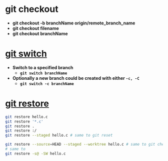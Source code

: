 # **git checkout**
* **git checkout -b branchName origin/remote_branch_name**<br>
* **git checkout filename**<br>
* **git checkout branchName**<br>

# **[git switch](https://git-scm.com/docs/git-switch)**
* **Switch to a specified branch**<br>
    * **`git switch branchName`**<br>
* **Optionally a new branch could be created with either `-c, -C`**<br>
    * **`git switch -c branchName`**<br>

# **[git restore](https://git-scm.com/docs/git-restore)**<br>
[//]: # (comments in md, not been seen in preview)
[//]: # "comments in md, not been seen in preview"
```sh
git restore hello.c
git restore '*.c'
git restore .
git restore :/
git restore --staged hello.c # same to git reset

git restore --source=HEAD --staged --worktree hello.c # same to git checkout
# same to
git restore -s@ -SW hello.c
```